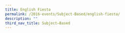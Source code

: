 ```yaml
---
title: English Fiesta
permalink: /2016-events/Subject-Based/english-fiesta/
description: ""
third_nav_title: Subject–Based
---
```

